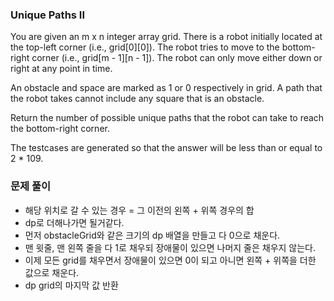 ### Unique Paths II

You are given an m x n integer array grid. There is a robot initially located at the top-left corner (i.e., grid[0][0]). The robot tries to move to the bottom-right corner (i.e., grid[m - 1][n - 1]). The robot can only move either down or right at any point in time.

An obstacle and space are marked as 1 or 0 respectively in grid. A path that the robot takes cannot include any square that is an obstacle.

Return the number of possible unique paths that the robot can take to reach the bottom-right corner.

The testcases are generated so that the answer will be less than or equal to 2 \* 109.

### 문제 풀이

- 해당 위치로 갈 수 있는 경우 = 그 이전의 왼쪽 + 위쪽 경우의 합
- dp로 더해나가면 될거같다.
- 먼저 obstacleGrid와 같은 크기의 dp 배열을 만들고 다 0으로 채운다.
- 맨 윗줄, 맨 왼쪽 줄을 다 1로 채우되 장애물이 있으면 나머지 줄은 채우지 않는다.
- 이제 모든 grid를 채우면서 장애물이 있으면 0이 되고 아니면 왼쪽 + 위쪽을 더한 값으로 채운다.
- dp grid의 마지막 값 반환
